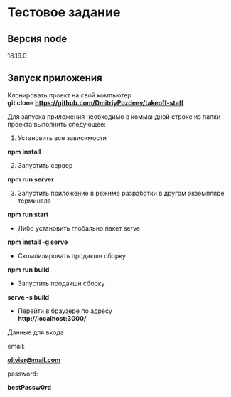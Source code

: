 
# Тестовое задание 
## Версия node  
18.16.0  
## Запуск приложения

Клонировать проект на свой компьютер  
**git clone https://github.com/DmitriyPozdeev/takeoff-staff**  

Для запуска приложения необходимо в коммандной строке из папки проекта выполнить следующее:  
1. Установить все зависимости  

**npm install**  

2. Запустить сервер  

**npm run server**  

3. Запустить приложение в режиме разработки в другом экземпляре терминала  

**npm run start**  

* Либо установить глобально пакет serve  

**npm install -g serve** 

* Скомпилировать продакшн сборку  

**npm run build**

* Запустить продакшн сборку  

**serve -s build**  

* Перейти в браузере по адресу  
**http://localhost:3000/**

Данные для входа  

email:  

**olivier@mail.com**  

password:  

**bestPassw0rd**  
